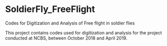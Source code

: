 # SoldierFly_FreeFlight
Codes for Digitization and Analysis of Free flight in soldier flies

This project contains codes used for digitization and analysis for the project conducted at NCBS, between October 2018 and April 2019.

